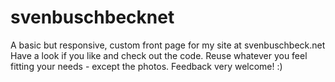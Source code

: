# svenbuschbecknet
A basic but responsive, custom front page for my site at svenbuschbeck.net
Have a look if you like and check out the code. Reuse whatever you feel fitting your needs - except the photos.
Feedback very welcome! :)
